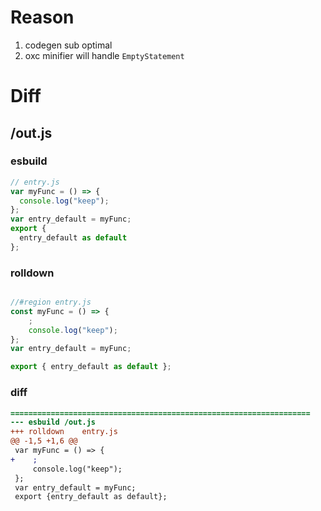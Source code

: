 # Reason
1. codegen sub optimal
2. oxc minifier will handle `EmptyStatement`
# Diff
## /out.js
### esbuild
```js
// entry.js
var myFunc = () => {
  console.log("keep");
};
var entry_default = myFunc;
export {
  entry_default as default
};
```
### rolldown
```js

//#region entry.js
const myFunc = () => {
	;
	console.log("keep");
};
var entry_default = myFunc;

export { entry_default as default };
```
### diff
```diff
===================================================================
--- esbuild	/out.js
+++ rolldown	entry.js
@@ -1,5 +1,6 @@
 var myFunc = () => {
+    ;
     console.log("keep");
 };
 var entry_default = myFunc;
 export {entry_default as default};

```